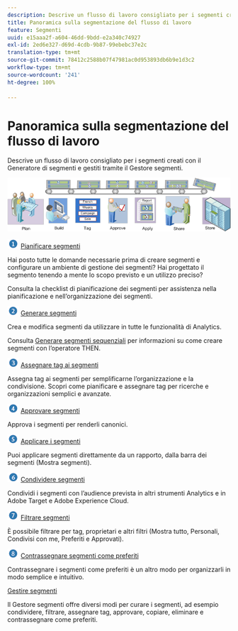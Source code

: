 ```yaml
---
description: Descrive un flusso di lavoro consigliato per i segmenti creati con il Generatore di segmenti e gestiti tramite il Gestore segmenti.
title: Panoramica sulla segmentazione del flusso di lavoro
feature: Segmenti
uuid: e15aaa2f-a604-46dd-9bdd-e2a340c74927
exl-id: 2ed6e327-d69d-4cdb-9b87-99ebebc37e2c
translation-type: tm+mt
source-git-commit: 78412c2588b07f47981ac0d953893db6b9e1d3c2
workflow-type: tm+mt
source-wordcount: '241'
ht-degree: 100%

---
```


# Panoramica sulla segmentazione del flusso di lavoro

Descrive un flusso di lavoro consigliato per i segmenti creati con il Generatore di segmenti e gestiti tramite il Gestore segmenti.

<!-- 

seg_workflow.xml

 -->

![](assets/seg_workflow.png)


![](assets/step1_icon.png) [ Pianificare segmenti](/help/components/segmentation/segmentation-workflow/seg-plan.md)

Hai posto tutte le domande necessarie prima di creare segmenti e configurare un ambiente di gestione dei segmenti? Hai progettato il segmento tenendo a mente lo scopo previsto e un utilizzo preciso?

Consulta la checklist di pianificazione dei segmenti per assistenza nella pianificazione e nell’organizzazione dei segmenti.

![](assets/step2_icon.png) [Generare segmenti](/help/components/segmentation/segmentation-workflow/seg-build.md)

Crea e modifica segmenti da utilizzare in tutte le funzionalità di Analytics.

Consulta [Generare segmenti sequenziali](/help/components/segmentation/segmentation-workflow/seg-sequential-build.md) per informazioni su come creare segmenti con l’operatore THEN.

![](assets/step3_icon.png) [ Assegnare tag ai segmenti](/help/components/segmentation/segmentation-workflow/seg-tag.md)

Assegna tag ai segmenti per semplificarne l’organizzazione e la condivisione. Scopri come pianificare e assegnare tag per ricerche e organizzazioni semplici e avanzate.

![](assets/step4_icon.png) [ Approvare segmenti](/help/components/segmentation/segmentation-workflow/seg-approve.md)

Approva i segmenti per renderli canonici.

![](assets/step5_icon.png) [ Applicare i segmenti](/help/components/segmentation/segmentation-workflow/t-seg-apply.md)

Puoi applicare segmenti direttamente da un rapporto, dalla barra dei segmenti (Mostra segmenti).

![](assets/step6_icon.png) [ Condividere segmenti](/help/components/segmentation/segmentation-workflow/t-seg-share.md)

Condividi i segmenti con l’audience prevista in altri strumenti Analytics e in Adobe Target e Adobe Experience Cloud.

![](assets/step7_icon.png) [ Filtrare segmenti](/help/components/segmentation/segmentation-workflow/t-seg-filter.md)

È possibile filtrare per tag, proprietari e altri filtri (Mostra tutto, Personali, Condivisi con me, Preferiti e Approvati).

![](assets/step8_icon.png) [ Contrassegnare segmenti come preferiti](/help/components/segmentation/segmentation-workflow/t-seg-favorite.md)

Contrassegnare i segmenti come preferiti è un altro modo per organizzarli in modo semplice e intuitivo.

[Gestire segmenti](/help/components/segmentation/segmentation-workflow/seg-manage.md)

Il Gestore segmenti offre diversi modi per curare i segmenti, ad esempio condividere, filtrare, assegnare tag, approvare, copiare, eliminare e contrassegnare come preferiti.
